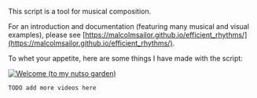 This script is a tool for musical composition.

For an introduction and documentation (featuring many musical and visual examples), please see [https://malcolmsailor.github.io/efficient_rhythms/](https://malcolmsailor.github.io/efficient_rhythms/).

To whet your appetite, here are some things I have made with the script:

[![Welcome (to my nutso garden)](https://img.youtube.com/vi/YgAUskvRWPM/maxresdefault.jpg)](https://youtu.be/YgAUskvRWPM)

`TODO add more videos here`
